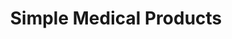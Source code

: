 ---
title: "Simple Medical Products"
url: /cedar-park/simple-medical-products/
shop: medical supply
---